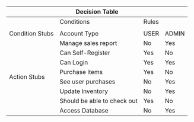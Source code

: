 [//]: # (|            | Decision Table   |      |  |)

[//]: # (|            | Conditions   |  Rules  |)

[//]: # (|------------|------------------|------|------------|)

[//]: # (|            | Employee Type    | USER | ADMIN |)

[//]: # (|            |  |      ||)

[//]: # (| Conditions | Can Self-Register         |)

[//]: # (|            | Can Login            |)

[//]: # (|            | Manage Sales Report           |)

[//]: # (|            | Purchase items            |)

[//]: # (|            | See user purchases           |)

[//]: # (|            | Update Inventory            |)

[//]: # (|            | Should be able to check out|      |)

[//]: # ()
[//]: # (No, this is not possible with GitHub-Flavored Markdown. As the spec explains &#40;emphasis added&#41;:)

[//]: # ()
[//]: # (The remainder of the table’s rows may vary in the number of cells. If there are a number of cells fewer than the number of cells in the header row, empty cells are inserted. If there are greater, the excess is ignored:)

[//]: # ()
[//]: # (Of course, you can always fall back to raw HTML.)

<table>
    <thead>
        <tr>
            <th colspan="4">Decision Table</th>
        </tr>
    </thead>
    <tbody>
        <tr>
            <td></td>
            <td>Conditions</td>
            <td colspan=2>Rules</td>
        </tr>
        <tr>
            <td></td>
            <td></td>
            <td></td>
            <td></td>
        </tr>
        <tr>
            <td rowspan=1>Condition Stubs</td>
            <td>Account Type</td>
            <td>USER</td>
            <td>ADMIN</td>
        </tr>
        <tr>
            <td rowspan=8>Action Stubs</td>
            <td>Manage sales report</td>
            <td>No</td>
            <td>Yes</td>
        </tr>
        <tr>
            <td>Can Self-Register</td>
            <td>Yes</td>
            <td>No</td>
        </tr>
        <tr>
            <td>Can Login</td>
            <td>Yes</td>
            <td>Yes</td>
        </tr>
        <tr>
            <td>Purchase items</td>
            <td>Yes</td>
            <td>No</td>
        </tr>
        <tr>
            <td>See user purchases</td>
            <td>No</td>
            <td>Yes</td>
        </tr>
        <tr>
            <td>Update Inventory</td>
            <td>No</td>
            <td>Yes</td>
        </tr>
        <tr>
            <td>Should be able to check out</td>
            <td>Yes</td>
            <td>No</td>
        </tr>
        <tr>
            <td>Access Database</td>
            <td>No</td>
            <td>Yes</td>
        </tr>
    </tbody>
</table>

